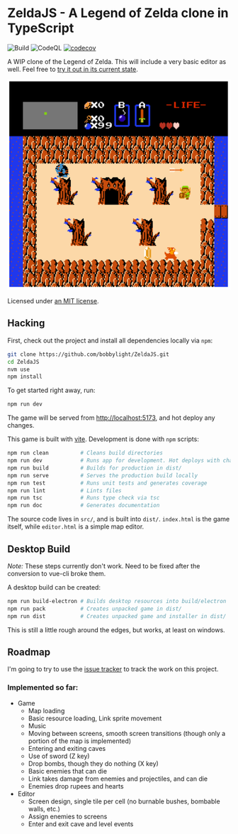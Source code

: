 # ZeldaJS - A Legend of Zelda clone in TypeScript
![Build](https://github.com/bobbylight/ZeldaJS/actions/workflows/build.yml/badge.svg)
![CodeQL](https://github.com/bobbylight/ZeldaJS/actions/workflows/codeql-analysis.yml/badge.svg)
[![codecov](https://codecov.io/gh/bobbylight/ZeldaJS/branch/master/graph/badge.svg?token=IT4BJHTZKJ)](https://codecov.io/gh/bobbylight/ZeldaJS)

A WIP clone of the Legend of Zelda.  This will include a very basic editor as well.
Feel free to [try it out in its current state](http://bobbylight.github.io/ZeldaJS/).

![img/level-one-entrance.png](img/level-1-entrance.png)

Licensed under [an MIT license](LICENSE.txt).

## Hacking
First, check out the project and install all dependencies locally via `npm`:

```bash
git clone https://github.com/bobbylight/ZeldaJS.git
cd ZeldaJS
nvm use
npm install
```

To get started right away, run:

```bash
npm run dev
```

The game will be served from [http://localhost:5173](), and hot deploy any changes.

This game is built with [vite](https://vite.dev/).  Development is done with `npm` scripts:

```bash
npm run clean          # Cleans build directories
npm run dev            # Runs app for development. Hot deploys with changes
npm run build          # Builds for production in dist/
npm run serve          # Serves the production build locally
npm run test           # Runs unit tests and generates coverage
npm run lint           # Lints files
npm run tsc            # Runs type check via tsc
npm run doc            # Generates documentation
```

The source code lives in `src/`, and is built into `dist/`.
`index.html` is the game itself, while `editor.html` is a simple map editor.

## Desktop Build
*Note:* These steps currently don't work.  Need to be fixed after the conversion
to vue-cli broke them.

A desktop build can be created:

```bash
npm run build-electron # Builds desktop resources into build/electron
npm run pack           # Creates unpacked game in dist/
npm run dist           # Creates unpacked game and installer in dist/
```

This is still a little rough around the edges, but works, at least on windows.

## Roadmap
I'm going to try to use the [issue tracker](https://github.com/bobbylight/ZeldaJS/issues) to track the work on this project.

### Implemented so far:

* Game
  - Map loading
  - Basic resource loading, Link sprite movement
  - Music
  - Moving between screens, smooth screen transitions (though only a portion of the map is implemented)
  - Entering and exiting caves
  - Use of sword (Z key)
  - Drop bombs, though they do nothing (X key)
  - Basic enemies that can die
  - Link takes damage from enemies and projectiles, and can die
  - Enemies drop rupees and hearts
* Editor
  - Screen design, single tile per cell (no burnable bushes, bombable walls, etc.)
  - Assign enemies to screens
  - Enter and exit cave and level events
